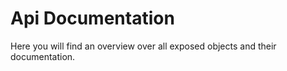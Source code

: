 # Api Documentation
Here you will find an overview over all exposed objects and their documentation.